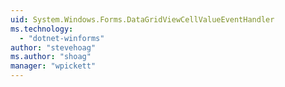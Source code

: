 ```yaml
---
uid: System.Windows.Forms.DataGridViewCellValueEventHandler
ms.technology: 
  - "dotnet-winforms"
author: "stevehoag"
ms.author: "shoag"
manager: "wpickett"
---
```

